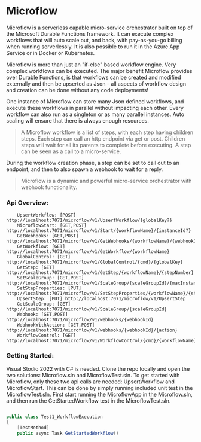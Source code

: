 # Microflow

Microflow is a serverless capable micro-service orchestrator built on top of the Microsoft Durable Functions framework. It can execute complex workflows that will auto scale out, and back, with pay-as-you-go billing when running serverlessly. It is also possible to run it in the Azure App Service or in Docker or Kubernetes.

Microflow is more than just an "if-else" based workflow engine. Very complex workflows can be executed. The major benefit Microflow provides over Durable Functions, is that workflows can be created and modified externally and then be upserted as Json - all aspects of workflow design and creation can be done without any code deployments!

One instance of Microflow can store many Json defined workflows, and execute these workflows in parallel without impacting each other. Every workflow can also run as a singleton or as many parallel instances. Auto scaling will ensure that there is always enough resources.

> A Microflow workflow is a list of steps, with each step having children steps. Each step can call an http endpoint via get or post. Children steps will wait for all its parents to complete before executing. A step can be seen as a call to a micro-service.

During the workflow creation phase, a step can be set to call out to an endpoint, and then to also spawn a webhook to wait for a reply. 

> Microflow is a dynamic and powerful micro-service orchestrator with webhook functionality.

### Api Overview:

        UpsertWorkflow: [POST] http://localhost:7071/microflow/v1/UpsertWorkflow/{globalKey?}
        MicroflowStart: [GET,POST] http://localhost:7071/microflow/v1/Start/{workflowName}/{instanceId?}
        GetWebhooks: [GET,POST] http://localhost:7071/microflow/v1/GetWebhooks/{workflowName}/{webhookId}/{stepNumber}/{instanceGuid?}
        GetWorkflow: [GET] http://localhost:7071/microflow/v1/GetWorkflow/{workflowName}
        GlobalControl: [GET] http://localhost:7071/microflow/v1/GlobalControl/{cmd}/{globalKey}
        GetStep: [GET] http://localhost:7071/microflow/v1/GetStep/{workflowName}/{stepNumber}
        SetScaleGroup: [GET,POST] http://localhost:7071/microflow/v1/ScaleGroup/{scaleGroupId}/{maxInstanceCount}/{maxWaitSeconds:int?}
        SetStepProperties: [PUT] http://localhost:7071/microflow/v1/SetStepProperties/{workflowName}/{stepNumber}
        UpsertStep: [PUT] http://localhost:7071/microflow/v1/UpsertStep
        GetScaleGroup: [GET] http://localhost:7071/microflow/v1/ScaleGroup/{scaleGroupId}
        Webhook: [GET,POST] http://localhost:7071/microflow/v1/webhooks/{webhookId}
        WebhookWithAction: [GET,POST] http://localhost:7071/microflow/v1/webhooks/{webhookId}/{action}
        WorkflowControl: [GET] http://localhost:7071/microflow/v1/WorkflowControl/{cmd}/{workflowName}/{workflowVersion}

### Getting Started:
Visual Stodio 2022 with C# is needed. Clone the repo locally and open the two solutions: Microflow.sln and MicroflowTest.sln. To get started with Microflow, only these two api calls are needed: UpsertWorkflow and MicroflowStart. This can be done by simply running included unit test in the MicroflowTest.sln. First start running the MicroflowApp in the Microflow.sln, and then run the GetStartedWorkflow test in the MicroflowTest.sln.
   
```csharp

public class Test1_WorkflowExecution
{
    [TestMethod]
    public async Task GetStartedWorkflow()

```

